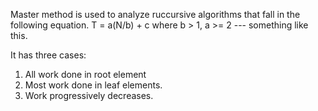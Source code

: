 Master method is used to analyze ruccursive algorithms that fall in the following equation.
T = a(N/b) + c where b > 1, a >= 2 --- something like this.

It has three cases:
 1. All work done in root element
 2. Most work done in leaf elements.
 3. Work progressively decreases.

 